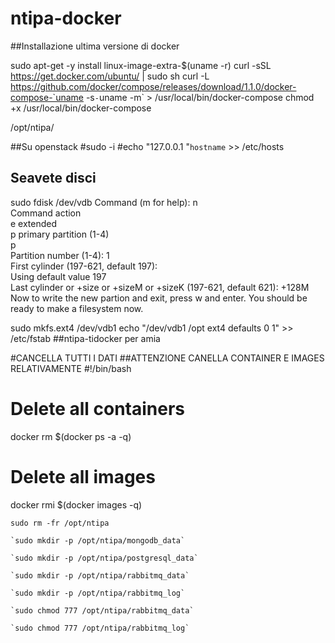 ntipa-docker
============
##Installazione ultima versione di docker


sudo apt-get -y install linux-image-extra-$(uname -r)
curl -sSL https://get.docker.com/ubuntu/ | sudo sh
curl -L https://github.com/docker/compose/releases/download/1.1.0/docker-compose-`uname -s`-`uname -m` > /usr/local/bin/docker-compose
chmod +x /usr/local/bin/docker-compose

 /opt/ntipa/
 
##Su openstack
#sudo -i
#echo "127.0.0.1  "`hostname` >> /etc/hosts



## Seavete disci 
sudo fdisk /dev/vdb
Command (m for help): n                                                      
Command action                                                               
   e   extended                                                              
   p   primary partition (1-4)                                               
p                                                                            
Partition number (1-4): 1                                                    
First cylinder (197-621, default 197):                               
Using default value 197                                                      
Last cylinder or +size or +sizeM or +sizeK (197-621, default 621): +128M
Now to write the new partion and exit, press w and enter.
You should be ready to make a filesystem now.


sudo mkfs.ext4 /dev/vdb1
echo "/dev/vdb1    /opt    ext4    defaults    0    1" >> /etc/fstab
##ntipa-tidocker per amia

#CANCELLA TUTTI I DATI
##ATTENZIONE CANELLA CONTAINER E IMAGES RELATIVAMENTE 
 #!/bin/bash
# Delete all containers
docker rm $(docker ps -a -q)
# Delete all images
docker rmi $(docker images -q)


`sudo rm -fr /opt/ntipa`
	
 	`sudo mkdir -p /opt/ntipa/mongodb_data`
 	
 	`sudo mkdir -p /opt/ntipa/postgresql_data`
 	
 	`sudo mkdir -p /opt/ntipa/rabbitmq_data`
 	
 	`sudo mkdir -p /opt/ntipa/rabbitmq_log`
 	
 	`sudo chmod 777 /opt/ntipa/rabbitmq_data`
 	
 	`sudo chmod 777 /opt/ntipa/rabbitmq_log`

